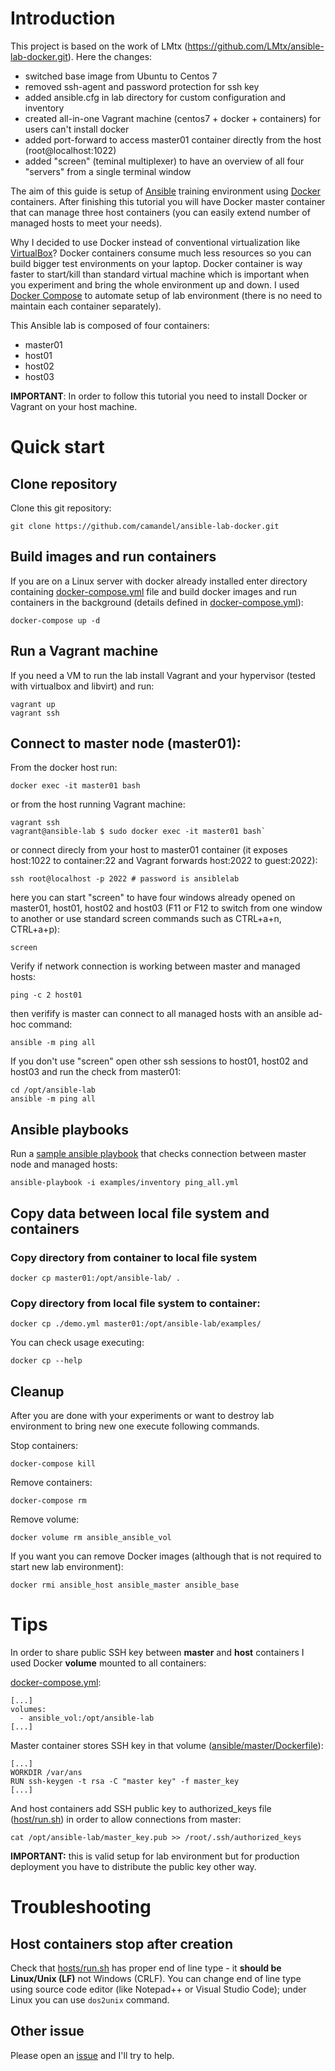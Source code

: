# Introduction

This project is based on the work of LMtx (https://github.com/LMtx/ansible-lab-docker.git). Here the changes:

* switched base image from Ubuntu to Centos 7
* removed ssh-agent and password protection for ssh key
* added ansible.cfg in lab directory for custom configuration and inventory
* created all-in-one Vagrant machine (centos7 + docker + containers) for users can't install docker
* added port-forward to access master01 container directly from the host (root@localhost:1022)
* added "screen" (teminal multiplexer) to have an overview of all four "servers" from a single terminal window

The aim of this guide is setup of [Ansible](https://www.ansible.com/) training environment using [Docker](https://www.docker.com/) containers. After finishing this tutorial you will have Docker master container that can manage three host containers (you can easily extend number of managed hosts to meet your needs).

Why I decided to use Docker instead of conventional virtualization like [VirtualBox](https://www.virtualbox.org/)? Docker containers consume much less resources so you can build bigger test environments on your laptop. Docker container is way faster to start/kill than standard virtual machine which is important when you experiment and bring the whole environment up and down. I used [Docker Compose](https://docs.docker.com/compose/overview/) to automate setup of lab environment (there is no need to maintain each container separately).

This Ansible lab is composed of four containers:

* master01
* host01
* host02
* host03

**IMPORTANT**: In order to follow this tutorial you need to install Docker or Vagrant on your host machine.

# Quick start

## Clone repository

Clone this git repository:

`git clone https://github.com/camandel/ansible-lab-docker.git`

## Build images and run containers

If you are on a Linux server with docker already installed enter directory containing [docker-compose.yml](./docker-compose.yml) file and build docker images and run containers in the background (details defined in [docker-compose.yml](./docker-compose.yml)):

`docker-compose up -d`

## Run a Vagrant machine
If you need a VM to run the lab install Vagrant and your hypervisor (tested with virtualbox and libvirt) and run:

    vagrant up
    vagrant ssh

## Connect to **master node** (master01):

From the docker host run:

`docker exec -it master01 bash`

or from the host running Vagrant machine:

    vagrant ssh
    vagrant@ansible-lab $ sudo docker exec -it master01 bash`

or connect direcly from your host to master01 container (it exposes host:1022 to container:22 and Vagrant forwards host:2022 to guest:2022):

`ssh root@localhost -p 2022 # password is ansiblelab`

here you can start "screen" to have four windows already opened on master01, host01, host02 and host03 (F11 or F12 to switch from one window to another or use standard screen commands such as CTRL+a+n, CTRL+a+p):

`screen`

Verify if network connection is working between master and managed hosts:

`ping -c 2 host01`

then verifify is master can connect to all managed hosts with an ansible ad-hoc command:

`ansible -m ping all`

If you don't use "screen" open other ssh sessions to host01, host02 and host03 and run the check from master01:

    cd /opt/ansible-lab
    ansible -m ping all
    
## Ansible playbooks

Run a [sample ansible playbook](./examples/ping_all.yml) that checks connection between master node and managed hosts:

`ansible-playbook -i examples/inventory ping_all.yml`

## Copy data between local file system and containers

### Copy directory from container to local file system

`docker cp master01:/opt/ansible-lab/ .`

### Copy directory from local file system to container:

`docker cp ./demo.yml master01:/opt/ansible-lab/examples/`

You can check usage executing:

`docker cp --help`

## Cleanup

After you are done with your experiments or want to destroy lab environment to bring new one execute following commands.

Stop containers:

`docker-compose kill`

Remove containers:

`docker-compose rm`

Remove volume:

`docker volume rm ansible_ansible_vol`

If you want you can remove Docker images (although that is not required to start new lab environment):

`docker rmi ansible_host ansible_master ansible_base`

# Tips

In order to share public SSH key between **master** and **host** containers I used Docker **volume** mounted to all containers:

[docker-compose.yml](./docker-compose.yml):

    [...]
    volumes:
      - ansible_vol:/opt/ansible-lab
    [...]

Master container stores SSH key in that volume ([ansible/master/Dockerfile](./master/Dockerfile)):

    [...]
    WORKDIR /var/ans
    RUN ssh-keygen -t rsa -C "master key" -f master_key
    [...]

And host containers add SSH public key to authorized_keys file ([host/run.sh](./host/run.sh)) in order to allow connections from master:

    cat /opt/ansible-lab/master_key.pub >> /root/.ssh/authorized_keys

**IMPORTANT:** this is valid setup for lab environment but for production deployment you have to distribute the public key other way.

# Troubleshooting

## Host containers stop after creation

Check that [hosts/run.sh](./host/run.sh) has proper end of line type - it **should be Linux/Unix (LF)** not Windows (CRLF). You can change end of line type using source code editor (like Notepad++ or Visual Studio Code); under Linux you can use `dos2unix` command.

## Other issue

Please open an [issue](https://github.com/camandel/ansible-lab-docker/issues/new) and I'll try to help.
